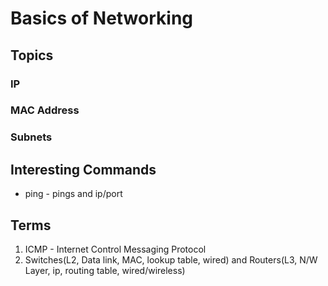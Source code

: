# Basics of Networking

## Topics
### IP
### MAC Address
### Subnets


## Interesting Commands
- ping - pings and ip/port

## Terms
1. ICMP - Internet Control Messaging Protocol
2. Switches(L2, Data link, MAC, lookup table, wired) and Routers(L3, N/W Layer, ip, routing table, wired/wireless)
